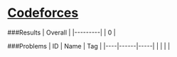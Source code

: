 # [Codeforces](https://codeforces.com/problemset)

###Results
| Overall |
|---------|
| 0       |

###Problems
| ID | Name | Tag |
|----|------|-----|
|    |      |     |



